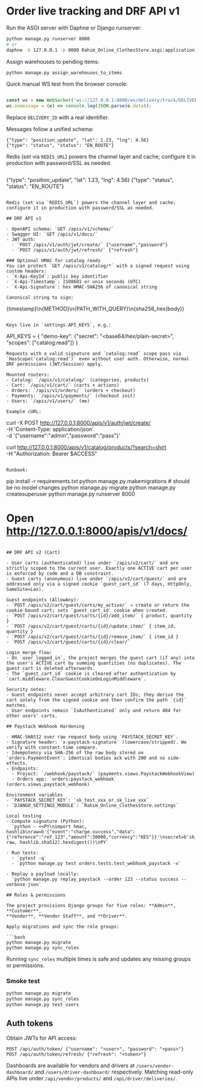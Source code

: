 # Order live tracking and DRF API v1

Run the ASGI server with Daphne or Django runserver:

```bash
python manage.py runserver 8000
# or
daphne -b 127.0.0.1 -p 8000 Rahim_Online_ClothesStore.asgi:application
```

Assign warehouses to pending items:

```bash
python manage.py assign_warehouses_to_items
```

Quick manual WS test from the browser console:

```javascript

const ws = new WebSocket('ws://127.0.0.1:8000/ws/delivery/track/DELIVERY_ID/');
ws.onmessage = (e) => console.log(JSON.parse(e.data));
```

Replace `DELIVERY_ID` with a real identifier.

Messages follow a unified schema:

```
{"type": "position_update", "lat": 1.23, "lng": 4.56}
{"type": "status", "status": "EN_ROUTE"}
```

Redis (set via `REDIS_URL`) powers the channel layer and cache; configure it in production with password/SSL as needed.

```

```
{"type": "position_update", "lat": 1.23, "lng": 4.56}
{"type": "status", "status": "EN_ROUTE"}
```

Redis (set via `REDIS_URL`) powers the channel layer and cache; configure it in production with password/SSL as needed.

## DRF API v1

- OpenAPI schema: `GET /apis/v1/schema/`
- Swagger UI: `GET /apis/v1/docs/`
- JWT auth:
  - `POST /apis/v1/auth/jwt/create/` {"username","password"}
  - `POST /apis/v1/auth/jwt/refresh/` {"refresh"}

### Optional HMAC for catalog reads
You can protect `GET /apis/v1/catalog/*` with a signed request using custom headers:
- `X-Api-KeyId`: public key identifier
- `X-Api-Timestamp`: ISO8601 or unix seconds (UTC)
- `X-Api-Signature`: hex HMAC-SHA256 of canonical string

Canonical string to sign:
```
{timestamp}\n{METHOD}\n{PATH_WITH_QUERY}\n{sha256_hex(body)}
```

Keys live in `settings.API_KEYS`, e.g.:
```
API_KEYS = {
  "demo-key": {"secret": "<base64/hex/plain-secret>", "scopes": ["catalog:read"]}
}
```
Requests with a valid signature and `catalog:read` scope pass via `HasScope('catalog:read')` even without user auth. Otherwise, normal DRF permissions (JWT/Session) apply.

Mounted routers:
- Catalog: `/apis/v1/catalog/` (categories, products)
- Cart: `/apis/v1/cart/` (carts + actions)
- Orders: `/apis/v1/orders/` (orders + checkout)
- Payments: `/apis/v1/payments/` (checkout init)
- Users: `/apis/v1/users/` (me)

Example cURL:
```
curl -X POST http://127.0.0.1:8000/apis/v1/auth/jwt/create/ \
  -H 'Content-Type: application/json' \
  -d '{"username":"admin","password":"pass"}'

curl http://127.0.0.1:8000/apis/v1/catalog/products/?search=shirt \
  -H "Authorization: Bearer $ACCESS"
```

Runbook:
```
pip install -r requirements.txt
python manage.py makemigrations  # should be no model changes
python manage.py migrate
python manage.py createsuperuser
python manage.py runserver 8000
# Open http://127.0.0.1:8000/apis/v1/docs/
```

## DRF API v2 (Cart)

- User carts (authenticated) live under `/apis/v2/cart/` and are strictly scoped to the current user. Exactly one ACTIVE cart per user is enforced by code and a DB constraint.
- Guest carts (anonymous) live under `/apis/v2/cart/guest/` and are addressed only via a signed cookie `guest_cart_id` (7 days, HttpOnly, SameSite=Lax).

Guest endpoints (AllowAny):
- `POST /apis/v2/cart/guest/carts/my_active/` → create or return the cookie-bound cart; sets `guest_cart_id` cookie when created.
- `POST /apis/v2/cart/guest/carts/{id}/add_item/` { product, quantity }
- `POST /apis/v2/cart/guest/carts/{id}/update_item/` { item_id, quantity }
- `POST /apis/v2/cart/guest/carts/{id}/remove_item/` { item_id }
- `POST /apis/v2/cart/guest/carts/{id}/clear/`

Login merge flow:
- On `user_logged_in`, the project merges the guest cart (if any) into the user's ACTIVE cart by summing quantities (no duplicates). The guest cart is deleted afterwards.
- The `guest_cart_id` cookie is cleared after authentication by `cart.middleware.ClearGuestCookieOnLoginMiddleware`.

Security notes:
- Guest endpoints never accept arbitrary cart IDs; they derive the cart solely from the signed cookie and then confirm the path `{id}` matches.
- User endpoints remain `IsAuthenticated` only and return 404 for other users' carts.

## Paystack Webhook Hardening

- HMAC-SHA512 over raw request body using `PAYSTACK_SECRET_KEY`.
- Signature header: `x-paystack-signature` (lowercase/stripped). We verify with constant-time compare.
- Idempotency via SHA-256 of the raw body stored on `orders.PaymentEvent`; identical bodies ack with 200 and no side-effects.
- Endpoints:
  - Project: `/webhook/paystack/` (payments.views.PaystackWebhookView)
  - Orders app: `orders:paystack_webhook` (orders.views.paystack_webhook)

Environment variables
- `PAYSTACK_SECRET_KEY`: `sk_test_xxx_or_sk_live_xxx`
- `DJANGO_SETTINGS_MODULE`: `Rahim_Online_ClothesStore.settings`

Local testing
- Compute signature (Python):
  `python - <<PY\nimport hmac, hashlib\nraw=b'{"event":"charge.success","data":{"reference":"ref_123","amount":30000,"currency":"KES"}}'\nsecret=b'sk_test_example'\nprint(hmac.new(secret, raw, hashlib.sha512).hexdigest())\nPY`

- Run tests:
  - `pytest -q`
  - `python manage.py test orders.tests.test_webhook_paystack -v`

- Replay a payload locally:
  `python manage.py replay_paystack --order 123 --status success --verbose-json`

## Roles & permissions

The project provisions Django groups for five roles: **Admin**, **Customer**,
**Vendor**, **Vendor Staff**, and **Driver**.

Apply migrations and sync the role groups:

```bash
python manage.py migrate
python manage.py sync_roles
```

Running `sync_roles` multiple times is safe and updates any missing groups or
permissions.

### Smoke test

```bash
python manage.py migrate
python manage.py sync_roles
python manage.py test users
```

## Auth tokens

Obtain JWTs for API access:

```
POST /api/auth/token/ {"username": "<user>", "password": "<pass>"}
POST /api/auth/token/refresh/ {"refresh": "<token>"}
```

Dashboards are available for vendors and drivers at `/users/vendor-dashboard/`
and `/users/driver-dashboard/` respectively. Matching read-only APIs live under
`/api/vendor/products/` and `/api/driver/deliveries/`.

